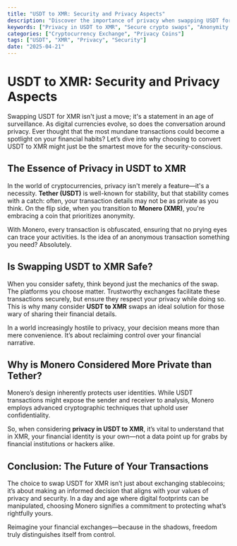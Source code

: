 ```yaml
---
title: "USDT to XMR: Security and Privacy Aspects"
description: "Discover the importance of privacy when swapping USDT for XMR and understand how Monero offers enhanced security."
keywords: ["Privacy in USDT to XMR", "Secure crypto swaps", "Anonymity Monero"]
categories: ["Cryptocurrency Exchange", "Privacy Coins"]
tags: ["USDT", "XMR", "Privacy", "Security"]
date: "2025-04-21"
---
```


# USDT to XMR: Security and Privacy Aspects

Swapping USDT for XMR isn't just a move; it's a statement in an age of surveillance. As digital currencies evolve, so does the conversation around privacy. Ever thought that the most mundane transactions could become a spotlight on your financial habits? Let’s dive into why choosing to convert USDT to XMR might just be the smartest move for the security-conscious.

## The Essence of Privacy in USDT to XMR

In the world of cryptocurrencies, privacy isn't merely a feature—it's a necessity. **Tether (USDT)** is well-known for stability, but that stability comes with a catch: often, your transaction details may not be as private as you think. On the flip side, when you transition to **Monero (XMR)**, you're embracing a coin that prioritizes anonymity.

With Monero, every transaction is obfuscated, ensuring that no prying eyes can trace your activities. Is the idea of an anonymous transaction something you need? Absolutely. 

## Is Swapping USDT to XMR Safe?

When you consider safety, think beyond just the mechanics of the swap. The platforms you choose matter. Trustworthy exchanges facilitate these transactions securely, but ensure they respect your privacy while doing so. This is why many consider **USDT to XMR** swaps an ideal solution for those wary of sharing their financial details.

In a world increasingly hostile to privacy, your decision means more than mere convenience. It’s about reclaiming control over your financial narrative.

## Why is Monero Considered More Private than Tether?

Monero’s design inherently protects user identities. While USDT transactions might expose the sender and receiver to analysis, Monero employs advanced cryptographic techniques that uphold user confidentiality. 

So, when considering **privacy in USDT to XMR**, it’s vital to understand that in XMR, your financial identity is your own—not a data point up for grabs by financial institutions or hackers alike.

## Conclusion: The Future of Your Transactions

The choice to swap USDT for XMR isn’t just about exchanging stablecoins; it’s about making an informed decision that aligns with your values of privacy and security. In a day and age where digital footprints can be manipulated, choosing Monero signifies a commitment to protecting what’s rightfully yours.

Reimagine your financial exchanges—because in the shadows, freedom truly distinguishes itself from control.